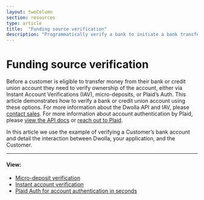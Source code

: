 ```yaml
---
layout: twoColumn
section: resources
type: article
title:  "Funding source verification"
description: "Programmatically verify a bank to initiate a bank transfer."
---
```


# Funding source verification

Before a customer is eligible to transfer money from their bank or credit union account they need to verify ownership of the account, either via Instant Account Verifications (IAV), micro-deposits, or Plaid’s Auth. This article demonstrates how to verify a bank or credit union account using these options. For more information about the Dwolla API and IAV, please [contact sales](https://www.dwolla.com/contact). For more information about account authentication by Plaid, please [view the API docs](https://developers.dwolla.com/resources/dwolla-plaid-integration.html) or [reach out to Plaid](https://plaid.com/contact/).

In this article we use the example of verifying a Customer’s bank account and detail the interaction between Dwolla, your application, and the Customer.

* * *

#### View:

*   [Micro-deposit verification](/resources/funding-source-verification/micro-deposit-verification.html)
*   [Instant account verification](/resources/funding-source-verification/instant-account-verification.html)
*   [Plaid Auth for account authentication in seconds](/resources/funding-source-verification/plaid-bank-verification.html)